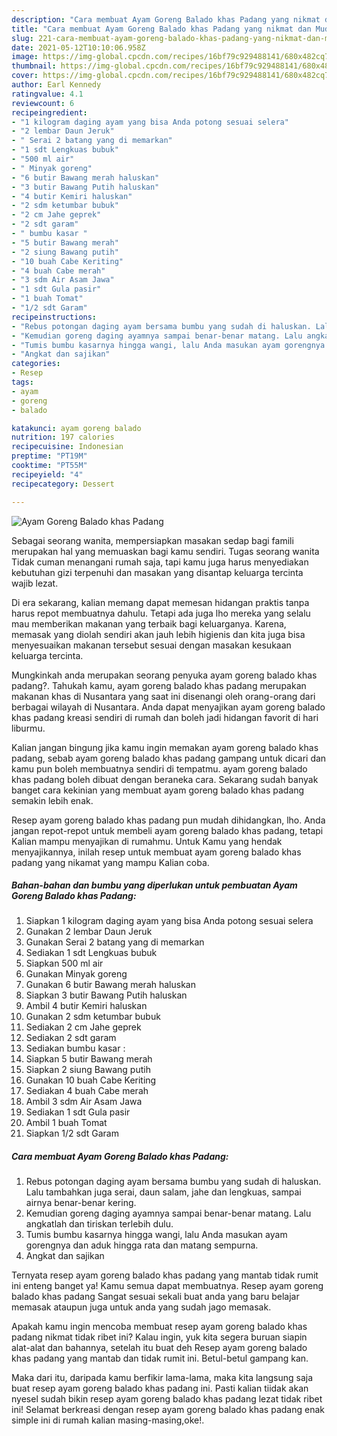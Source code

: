 ```yaml
---
description: "Cara membuat Ayam Goreng Balado khas Padang yang nikmat dan Mudah Dibuat"
title: "Cara membuat Ayam Goreng Balado khas Padang yang nikmat dan Mudah Dibuat"
slug: 221-cara-membuat-ayam-goreng-balado-khas-padang-yang-nikmat-dan-mudah-dibuat
date: 2021-05-12T10:10:06.958Z
image: https://img-global.cpcdn.com/recipes/16bf79c929488141/680x482cq70/ayam-goreng-balado-khas-padang-foto-resep-utama.jpg
thumbnail: https://img-global.cpcdn.com/recipes/16bf79c929488141/680x482cq70/ayam-goreng-balado-khas-padang-foto-resep-utama.jpg
cover: https://img-global.cpcdn.com/recipes/16bf79c929488141/680x482cq70/ayam-goreng-balado-khas-padang-foto-resep-utama.jpg
author: Earl Kennedy
ratingvalue: 4.1
reviewcount: 6
recipeingredient:
- "1 kilogram daging ayam yang bisa Anda potong sesuai selera"
- "2 lembar Daun Jeruk"
- " Serai 2 batang yang di memarkan"
- "1 sdt Lengkuas bubuk"
- "500 ml air"
- " Minyak goreng"
- "6 butir Bawang merah haluskan"
- "3 butir Bawang Putih haluskan"
- "4 butir Kemiri haluskan"
- "2 sdm ketumbar bubuk"
- "2 cm Jahe geprek"
- "2 sdt garam"
- " bumbu kasar "
- "5 butir Bawang merah"
- "2 siung Bawang putih"
- "10 buah Cabe Keriting"
- "4 buah Cabe merah"
- "3 sdm Air Asam Jawa"
- "1 sdt Gula pasir"
- "1 buah Tomat"
- "1/2 sdt Garam"
recipeinstructions:
- "Rebus potongan daging ayam bersama bumbu yang sudah di haluskan. Lalu tambahkan juga serai, daun salam, jahe dan lengkuas, sampai airnya benar-benar kering."
- "Kemudian goreng daging ayamnya sampai benar-benar matang. Lalu angkatlah dan tiriskan terlebih dulu."
- "Tumis bumbu kasarnya hingga wangi, lalu Anda masukan ayam gorengnya dan aduk hingga rata dan matang sempurna."
- "Angkat dan sajikan"
categories:
- Resep
tags:
- ayam
- goreng
- balado

katakunci: ayam goreng balado 
nutrition: 197 calories
recipecuisine: Indonesian
preptime: "PT19M"
cooktime: "PT55M"
recipeyield: "4"
recipecategory: Dessert

---
```



![Ayam Goreng Balado khas Padang](https://img-global.cpcdn.com/recipes/16bf79c929488141/680x482cq70/ayam-goreng-balado-khas-padang-foto-resep-utama.jpg)

Sebagai seorang wanita, mempersiapkan masakan sedap bagi famili merupakan hal yang memuaskan bagi kamu sendiri. Tugas seorang  wanita Tidak cuman menangani rumah saja, tapi kamu juga harus menyediakan kebutuhan gizi terpenuhi dan masakan yang disantap keluarga tercinta wajib lezat.

Di era  sekarang, kalian memang dapat memesan hidangan praktis tanpa harus repot membuatnya dahulu. Tetapi ada juga lho mereka yang selalu mau memberikan makanan yang terbaik bagi keluarganya. Karena, memasak yang diolah sendiri akan jauh lebih higienis dan kita juga bisa menyesuaikan makanan tersebut sesuai dengan masakan kesukaan keluarga tercinta. 



Mungkinkah anda merupakan seorang penyuka ayam goreng balado khas padang?. Tahukah kamu, ayam goreng balado khas padang merupakan makanan khas di Nusantara yang saat ini disenangi oleh orang-orang dari berbagai wilayah di Nusantara. Anda dapat menyajikan ayam goreng balado khas padang kreasi sendiri di rumah dan boleh jadi hidangan favorit di hari liburmu.

Kalian jangan bingung jika kamu ingin memakan ayam goreng balado khas padang, sebab ayam goreng balado khas padang gampang untuk dicari dan kamu pun boleh membuatnya sendiri di tempatmu. ayam goreng balado khas padang boleh dibuat dengan beraneka cara. Sekarang sudah banyak banget cara kekinian yang membuat ayam goreng balado khas padang semakin lebih enak.

Resep ayam goreng balado khas padang pun mudah dihidangkan, lho. Anda jangan repot-repot untuk membeli ayam goreng balado khas padang, tetapi Kalian mampu menyajikan di rumahmu. Untuk Kamu yang hendak menyajikannya, inilah resep untuk membuat ayam goreng balado khas padang yang nikamat yang mampu Kalian coba.

<!--inarticleads1-->

##### Bahan-bahan dan bumbu yang diperlukan untuk pembuatan Ayam Goreng Balado khas Padang:

1. Siapkan 1 kilogram daging ayam yang bisa Anda potong sesuai selera
1. Gunakan 2 lembar Daun Jeruk
1. Gunakan  Serai 2 batang yang di memarkan
1. Sediakan 1 sdt Lengkuas bubuk
1. Siapkan 500 ml air
1. Gunakan  Minyak goreng
1. Gunakan 6 butir Bawang merah haluskan
1. Siapkan 3 butir Bawang Putih haluskan
1. Ambil 4 butir Kemiri haluskan
1. Gunakan 2 sdm ketumbar bubuk
1. Sediakan 2 cm Jahe geprek
1. Sediakan 2 sdt garam
1. Sediakan  bumbu kasar :
1. Siapkan 5 butir Bawang merah
1. Siapkan 2 siung Bawang putih
1. Gunakan 10 buah Cabe Keriting
1. Sediakan 4 buah Cabe merah
1. Ambil 3 sdm Air Asam Jawa
1. Sediakan 1 sdt Gula pasir
1. Ambil 1 buah Tomat
1. Siapkan 1/2 sdt Garam




<!--inarticleads2-->

##### Cara membuat Ayam Goreng Balado khas Padang:

1. Rebus potongan daging ayam bersama bumbu yang sudah di haluskan. Lalu tambahkan juga serai, daun salam, jahe dan lengkuas, sampai airnya benar-benar kering.
1. Kemudian goreng daging ayamnya sampai benar-benar matang. Lalu angkatlah dan tiriskan terlebih dulu.
1. Tumis bumbu kasarnya hingga wangi, lalu Anda masukan ayam gorengnya dan aduk hingga rata dan matang sempurna.
1. Angkat dan sajikan




Ternyata resep ayam goreng balado khas padang yang mantab tidak rumit ini enteng banget ya! Kamu semua dapat membuatnya. Resep ayam goreng balado khas padang Sangat sesuai sekali buat anda yang baru belajar memasak ataupun juga untuk anda yang sudah jago memasak.

Apakah kamu ingin mencoba membuat resep ayam goreng balado khas padang nikmat tidak ribet ini? Kalau ingin, yuk kita segera buruan siapin alat-alat dan bahannya, setelah itu buat deh Resep ayam goreng balado khas padang yang mantab dan tidak rumit ini. Betul-betul gampang kan. 

Maka dari itu, daripada kamu berfikir lama-lama, maka kita langsung saja buat resep ayam goreng balado khas padang ini. Pasti kalian tiidak akan nyesel sudah bikin resep ayam goreng balado khas padang lezat tidak ribet ini! Selamat berkreasi dengan resep ayam goreng balado khas padang enak simple ini di rumah kalian masing-masing,oke!.

